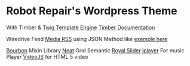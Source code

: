 Robot Repair's Wordpress Theme
================================

With Timber & [Twig Template Engine](http://twig.sensiolabs.org/) 
[Timber Documentation](https://github.com/jarednova/timber/wiki/)

Wiredrive Feed [Media RSS](https://support.wiredrive.com/hc/en-us/articles/200003498-Media-RSS-guide-for-developers) using JSON Method like [example here](https://github.com/wiredrive/wiredrive_rss)

[Bourbon](http://bourbon.io/docs/) Mixin Library
[Neat](http://thoughtbot.github.io/neat-docs/latest/) Grid Semantic
[Royal Slider](http://dimsemenov.com/plugins/royal-slider/documentation/)
[jplayer](http://jplayer.org/latest/developer-guide/) For music Player
[VideoJS](https://github.com/videojs/video.js/blob/stable/docs/index.md) for HTML 5 video